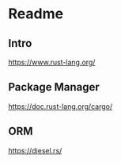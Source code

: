 # Readme

## Intro

https://www.rust-lang.org/

## Package Manager

https://doc.rust-lang.org/cargo/

## ORM

https://diesel.rs/